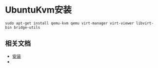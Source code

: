 # UbuntuKvm安装

```
sudo apt-get install qemu-kvm qemu virt-manager virt-viewer libvirt-bin bridge-utils
```

## 相关文档

- [安装](https://github.com/LY1806620741/web_kvm)
- 